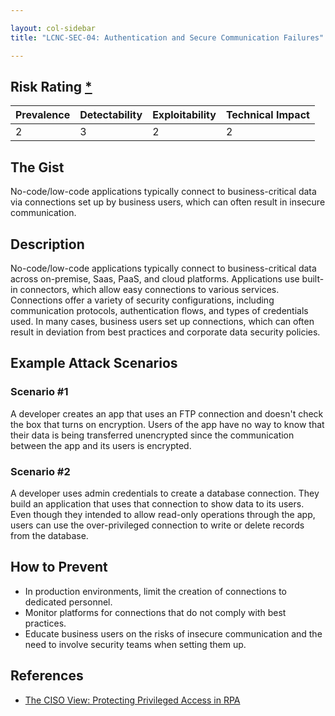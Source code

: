 ```yaml
---

layout: col-sidebar
title: "LCNC-SEC-04: Authentication and Secure Communication Failures"

---
```


## Risk Rating [*](https://owasp.org/www-project-top-ten/2017/Note_About_Risks)

| Prevalence | Detectability | Exploitability | Technical Impact |
| --- | --- | --- | --- |
| 2 | 3 | 2 | 2 |

## The Gist

No-code/low-code applications typically connect to business-critical data via connections set up by business users, which can often result in insecure communication.

## Description

No-code/low-code applications typically connect to business-critical data across on-premise, Saas, PaaS, and cloud platforms.
Applications use built-in connectors, which allow easy connections to various services. Connections offer a variety of security configurations, including communication protocols, authentication flows, and types of credentials used. In many cases, business users set up connections, which can often result in deviation from best practices and corporate data security policies.


## Example Attack Scenarios

### Scenario #1

A developer creates an app that uses an FTP connection and doesn't check the box that turns on encryption.
Users of the app have no way to know that their data is being transferred unencrypted since the communication between the app and its users is encrypted.

### Scenario #2

A developer uses admin credentials to create a database connection.
They build an application that uses that connection to show data to its users.
Even though they intended to allow read-only operations through the app, users can use the over-privileged connection to write or delete records from the database.

## How to Prevent

- In production environments, limit the creation of connections to dedicated personnel.
- Monitor platforms for connections that do not comply with best practices.
- Educate business users on the risks of insecure communication and the need to involve security teams when setting them up.

## References

- [The CISO View: Protecting Privileged Access in RPA](https://www.cyberark.com/resources/blog/ciso-view-insights-securely-scaling-rpa-initiatives)